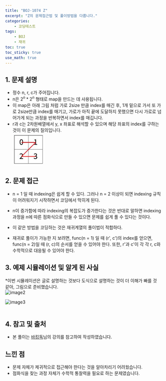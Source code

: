 ```yaml
---
title: "BOJ-1074 Z"
excerpt: "Z의 문제접근법 및 풀이방법을 다룹니다."
categories:
    - 코딩테스트
tags:
    - BOJ
    - 재귀
toc: true
toc_sticky: true
use_math: true
---
```


## 1. 문제 설명<br/>
* 정수 n, r, c가 주어집니다.
* n은 $2^n * 2^n$ 형태로 map을 만드는 데 사용됩니다.<br/>
* 이 map은 아래 그림 처럼 가로 2size 만큼 index를 매긴 후, 1개 밑으로 가서 또 가로 2size만큼 index를 매기고, 가로가 아직 끝에 도달하지 못했으면 다시 가로로 넘어가게 되는 과정을 반복하면서 index를 매깁니다.<br/>
* r과 c는 2차원배열에서 y, x 좌표로 해석할 수 있으며 해당 좌표의 index를 구하는 것이 이 문제의 질의입니다.<br/>
![image1](https://github.com/Falconno7/Falconno7.github.io/blob/master/assets/images/boj1074_0.jpg)

## 2. 문제 접근<br/>
* n = 1 일 때 indexing은 쉽게 할 수 있다. 그러나 n = 2 이상이 되면 indexing 규칙이 어려워지기 시작하면서 코딩에서 막히게 된다. 

* n이 증가함에 따라 indexing의 복잡도가 증가한다는 것은 반대로 말하면 indexing과정을 n에 따른 점화식으로 만들 수 있으면 문제를 쉽게 풀 수 있다는 것이다.

* 이 같은 방법을 코딩하는 것은 재귀계열의 풀이법이 적합하다.

* 재귀로 풀이가 가능한 지 보려면, func(n = 1) 일 때 (r', c')의 index를 얻으면, func(n = 2)일 때 (r, c)의 순서를 얻을 수 있어야 한다. 또한, r'과 c'이 각 각 r, c와 수학적으로 대응될 수 있어야 한다.

## 3. 예제 시뮬레이션 및 알게 된 사실
*이번 시뮬레이션은 글로 설명하는 것보다 도식으로 설명하는 것이 더 이해가 빠를 것 같아, 그림으로 준비했습니다.<br/>
![image2](https://github.com/Falconno7/Falconno7.github.io/tree/master/assets/images/boj1074_4.jpg)
<br/>

![image3](https://github.com/Falconno7/Falconno7.github.io/tree/master/assets/images/boj1074_5.JPG)
<br/>
<br/>

## 4. 참고 및 출처
* 본 풀이는 [바킹독](https://baaaaaaaaaaaaaaaaaaaaaaarkingdog.tistory.com/943?category=773649)님의 강의를 참고하여 작성하였습니다.<br/>

## 느낀 점
* 문제 자체가 제귀적으로 접근해야 한다는 것을 알아차리기 어려웠습니다.
* 점화식을 찾는 과정 자체가 수학적 통찰력을 필요로 하는 문제였습니다.